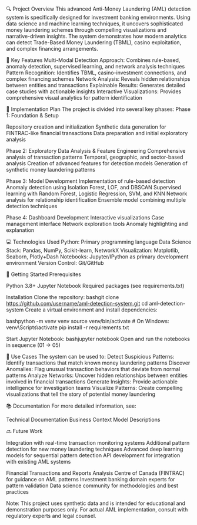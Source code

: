 🔍 Project Overview
This advanced Anti-Money Laundering (AML) detection system is specifically designed for investment banking environments. Using data science and machine learning techniques, it uncovers sophisticated money laundering schemes through compelling visualizations and narrative-driven insights. The system demonstrates how modern analytics can detect Trade-Based Money Laundering (TBML), casino exploitation, and complex financing arrangements.

🎯 Key Features
Multi-Modal Detection Approach: Combines rule-based, anomaly detection, supervised learning, and network analysis techniques
Pattern Recognition: Identifies TBML, casino-investment connections, and complex financing schemes
Network Analysis: Reveals hidden relationships between entities and transactions
Explainable Results: Generates detailed case studies with actionable insights
Interactive Visualizations: Provides comprehensive visual analytics for pattern identification

🚀 Implementation Plan
The project is divided into several key phases:
Phase 1: Foundation & Setup

Repository creation and initialization
Synthetic data generation for FINTRAC-like financial transactions
Data preparation and initial exploratory analysis

Phase 2: Exploratory Data Analysis & Feature Engineering
Comprehensive analysis of transaction patterns
Temporal, geographic, and sector-based analysis
Creation of advanced features for detection models
Generation of synthetic money laundering patterns

Phase 3: Model Development
Implementation of rule-based detection
Anomaly detection using Isolation Forest, LOF, and DBSCAN
Supervised learning with Random Forest, Logistic Regression, SVM, and KNN
Network analysis for relationship identification
Ensemble model combining multiple detection techniques

Phase 4: Dashboard Development
Interactive visualizations
Case management interface
Network exploration tools
Anomaly highlighting and explanation

💻 Technologies Used
Python: Primary programming language
Data Science Stack: Pandas, NumPy, Scikit-learn, NetworkX
Visualization: Matplotlib, Seaborn, Plotly+Dash
Notebooks: Jupyter/IPython as primary development environment
Version Control: Git/GitHub

🚦 Getting Started
Prerequisites

Python 3.8+
Jupyter Notebook
Required packages (see requirements.txt)

Installation
Clone the repository:
bashgit clone https://github.com/username/aml-detection-system.git
cd aml-detection-system
Create a virtual environment and install dependencies:

bashpython -m venv venv
source venv/bin/activate  # On Windows: venv\Scripts\activate
pip install -r requirements.txt

Start Jupyter Notebook:
bashjupyter notebook
Open and run the notebooks in sequence (01 → 05)

📝 Use Cases
The system can be used to:
Detect Suspicious Patterns: Identify transactions that match known money laundering patterns
Discover Anomalies: Flag unusual transaction behaviors that deviate from normal patterns
Analyze Networks: Uncover hidden relationships between entities involved in financial transactions
Generate Insights: Provide actionable intelligence for investigation teams
Visualize Patterns: Create compelling visualizations that tell the story of potential money laundering

📚 Documentation
For more detailed information, see:

Technical Documentation
Business Context
Model Descriptions

🔜 Future Work

Integration with real-time transaction monitoring systems
Additional pattern detection for new money laundering techniques
Advanced deep learning models for sequential pattern detection
API development for integration with existing AML systems

Financial Transactions and Reports Analysis Centre of Canada (FINTRAC) for guidance on AML patterns
Investment banking domain experts for pattern validation
Data science community for methodologies and best practices


Note: This project uses synthetic data and is intended for educational and demonstration purposes only. For actual AML implementation, consult with regulatory experts and legal counsel.
